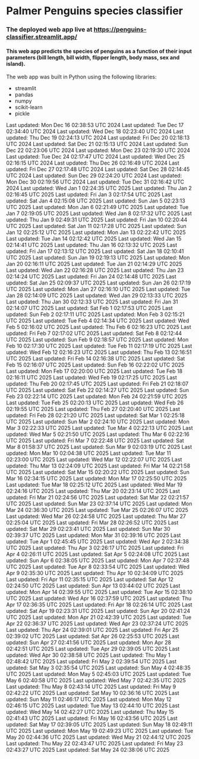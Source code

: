 # Palmer Penguins species classifier
### The deployed web app live at https://penguins-classifier.streamlit.app/
#### This web app predicts the species of penguins as a function of their input parameters (bill length, bill width, flipper length, body mass, sex and island).
The web app was built in Python using the following libraries:<br>
- streamlit
- pandas
- numpy
- scikit-learn
- pickle


Last updated: Mon Dec 16 02:38:53 UTC 2024
Last updated: Tue Dec 17 02:34:40 UTC 2024
Last updated: Wed Dec 18 02:23:40 UTC 2024
Last updated: Thu Dec 19 02:24:13 UTC 2024
Last updated: Fri Dec 20 02:18:13 UTC 2024
Last updated: Sat Dec 21 02:15:13 UTC 2024
Last updated: Sun Dec 22 02:23:06 UTC 2024
Last updated: Mon Dec 23 02:19:30 UTC 2024
Last updated: Tue Dec 24 02:17:47 UTC 2024
Last updated: Wed Dec 25 02:16:15 UTC 2024
Last updated: Thu Dec 26 02:16:49 UTC 2024
Last updated: Fri Dec 27 02:17:48 UTC 2024
Last updated: Sat Dec 28 02:14:45 UTC 2024
Last updated: Sun Dec 29 02:24:20 UTC 2024
Last updated: Mon Dec 30 02:19:56 UTC 2024
Last updated: Tue Dec 31 02:16:42 UTC 2024
Last updated: Wed Jan  1 02:24:35 UTC 2025
Last updated: Thu Jan  2 02:16:45 UTC 2025
Last updated: Fri Jan  3 02:17:54 UTC 2025
Last updated: Sat Jan  4 02:15:08 UTC 2025
Last updated: Sun Jan  5 02:23:13 UTC 2025
Last updated: Mon Jan  6 02:21:49 UTC 2025
Last updated: Tue Jan  7 02:19:05 UTC 2025
Last updated: Wed Jan  8 02:17:32 UTC 2025
Last updated: Thu Jan  9 02:49:31 UTC 2025
Last updated: Fri Jan 10 02:20:44 UTC 2025
Last updated: Sat Jan 11 02:17:28 UTC 2025
Last updated: Sun Jan 12 02:25:12 UTC 2025
Last updated: Mon Jan 13 02:22:42 UTC 2025
Last updated: Tue Jan 14 02:12:42 UTC 2025
Last updated: Wed Jan 15 02:14:41 UTC 2025
Last updated: Thu Jan 16 02:13:32 UTC 2025
Last updated: Fri Jan 17 02:13:12 UTC 2025
Last updated: Sat Jan 18 02:10:41 UTC 2025
Last updated: Sun Jan 19 02:19:13 UTC 2025
Last updated: Mon Jan 20 02:16:11 UTC 2025
Last updated: Tue Jan 21 02:14:29 UTC 2025
Last updated: Wed Jan 22 02:16:28 UTC 2025
Last updated: Thu Jan 23 02:14:24 UTC 2025
Last updated: Fri Jan 24 02:14:48 UTC 2025
Last updated: Sat Jan 25 02:09:37 UTC 2025
Last updated: Sun Jan 26 02:17:19 UTC 2025
Last updated: Mon Jan 27 02:16:10 UTC 2025
Last updated: Tue Jan 28 02:14:09 UTC 2025
Last updated: Wed Jan 29 02:13:33 UTC 2025
Last updated: Thu Jan 30 02:12:33 UTC 2025
Last updated: Fri Jan 31 02:14:07 UTC 2025
Last updated: Sat Feb  1 02:17:53 UTC 2025
Last updated: Sun Feb  2 02:17:11 UTC 2025
Last updated: Mon Feb  3 02:15:21 UTC 2025
Last updated: Tue Feb  4 02:14:34 UTC 2025
Last updated: Wed Feb  5 02:16:02 UTC 2025
Last updated: Thu Feb  6 02:16:23 UTC 2025
Last updated: Fri Feb  7 02:17:02 UTC 2025
Last updated: Sat Feb  8 02:12:44 UTC 2025
Last updated: Sun Feb  9 02:18:57 UTC 2025
Last updated: Mon Feb 10 02:17:30 UTC 2025
Last updated: Tue Feb 11 02:17:19 UTC 2025
Last updated: Wed Feb 12 02:16:23 UTC 2025
Last updated: Thu Feb 13 02:16:51 UTC 2025
Last updated: Fri Feb 14 02:16:38 UTC 2025
Last updated: Sat Feb 15 02:16:07 UTC 2025
Last updated: Sun Feb 16 02:22:02 UTC 2025
Last updated: Mon Feb 17 02:20:00 UTC 2025
Last updated: Tue Feb 18 02:16:11 UTC 2025
Last updated: Wed Feb 19 02:17:25 UTC 2025
Last updated: Thu Feb 20 02:17:45 UTC 2025
Last updated: Fri Feb 21 02:18:07 UTC 2025
Last updated: Sat Feb 22 02:14:27 UTC 2025
Last updated: Sun Feb 23 02:22:14 UTC 2025
Last updated: Mon Feb 24 02:21:59 UTC 2025
Last updated: Tue Feb 25 02:20:13 UTC 2025
Last updated: Wed Feb 26 02:19:55 UTC 2025
Last updated: Thu Feb 27 02:20:40 UTC 2025
Last updated: Fri Feb 28 02:21:20 UTC 2025
Last updated: Sat Mar  1 02:25:18 UTC 2025
Last updated: Sun Mar  2 02:24:10 UTC 2025
Last updated: Mon Mar  3 02:22:33 UTC 2025
Last updated: Tue Mar  4 02:22:13 UTC 2025
Last updated: Wed Mar  5 02:21:50 UTC 2025
Last updated: Thu Mar  6 02:22:16 UTC 2025
Last updated: Fri Mar  7 02:22:48 UTC 2025
Last updated: Sat Mar  8 01:58:37 UTC 2025
Last updated: Sun Mar  9 02:03:19 UTC 2025
Last updated: Mon Mar 10 02:04:38 UTC 2025
Last updated: Tue Mar 11 02:23:00 UTC 2025
Last updated: Wed Mar 12 02:22:07 UTC 2025
Last updated: Thu Mar 13 02:24:09 UTC 2025
Last updated: Fri Mar 14 02:21:58 UTC 2025
Last updated: Sat Mar 15 02:20:22 UTC 2025
Last updated: Sun Mar 16 02:34:15 UTC 2025
Last updated: Mon Mar 17 02:25:50 UTC 2025
Last updated: Tue Mar 18 02:25:12 UTC 2025
Last updated: Wed Mar 19 02:24:16 UTC 2025
Last updated: Thu Mar 20 02:23:14 UTC 2025
Last updated: Fri Mar 21 02:24:56 UTC 2025
Last updated: Sat Mar 22 02:21:57 UTC 2025
Last updated: Sun Mar 23 02:37:14 UTC 2025
Last updated: Mon Mar 24 02:36:30 UTC 2025
Last updated: Tue Mar 25 02:26:07 UTC 2025
Last updated: Wed Mar 26 02:24:58 UTC 2025
Last updated: Thu Mar 27 02:25:04 UTC 2025
Last updated: Fri Mar 28 02:26:52 UTC 2025
Last updated: Sat Mar 29 02:23:41 UTC 2025
Last updated: Sun Mar 30 02:39:37 UTC 2025
Last updated: Mon Mar 31 02:39:16 UTC 2025
Last updated: Tue Apr  1 02:45:45 UTC 2025
Last updated: Wed Apr  2 02:34:38 UTC 2025
Last updated: Thu Apr  3 02:26:17 UTC 2025
Last updated: Fri Apr  4 02:26:11 UTC 2025
Last updated: Sat Apr  5 02:24:08 UTC 2025
Last updated: Sun Apr  6 02:38:05 UTC 2025
Last updated: Mon Apr  7 02:37:48 UTC 2025
Last updated: Tue Apr  8 02:33:54 UTC 2025
Last updated: Wed Apr  9 02:35:30 UTC 2025
Last updated: Thu Apr 10 02:34:09 UTC 2025
Last updated: Fri Apr 11 02:35:15 UTC 2025
Last updated: Sat Apr 12 02:24:50 UTC 2025
Last updated: Sun Apr 13 03:44:02 UTC 2025
Last updated: Mon Apr 14 02:39:55 UTC 2025
Last updated: Tue Apr 15 02:38:10 UTC 2025
Last updated: Wed Apr 16 02:37:59 UTC 2025
Last updated: Thu Apr 17 02:36:35 UTC 2025
Last updated: Fri Apr 18 02:26:14 UTC 2025
Last updated: Sat Apr 19 02:23:31 UTC 2025
Last updated: Sun Apr 20 02:41:24 UTC 2025
Last updated: Mon Apr 21 02:42:39 UTC 2025
Last updated: Tue Apr 22 02:36:37 UTC 2025
Last updated: Wed Apr 23 02:37:24 UTC 2025
Last updated: Thu Apr 24 02:39:01 UTC 2025
Last updated: Fri Apr 25 02:39:02 UTC 2025
Last updated: Sat Apr 26 02:25:53 UTC 2025
Last updated: Sun Apr 27 02:41:56 UTC 2025
Last updated: Mon Apr 28 02:42:51 UTC 2025
Last updated: Tue Apr 29 02:39:05 UTC 2025
Last updated: Wed Apr 30 02:38:58 UTC 2025
Last updated: Thu May  1 02:48:42 UTC 2025
Last updated: Fri May  2 02:39:54 UTC 2025
Last updated: Sat May  3 02:35:54 UTC 2025
Last updated: Sun May  4 02:48:35 UTC 2025
Last updated: Mon May  5 02:45:03 UTC 2025
Last updated: Tue May  6 02:40:58 UTC 2025
Last updated: Wed May  7 02:42:35 UTC 2025
Last updated: Thu May  8 02:43:14 UTC 2025
Last updated: Fri May  9 02:42:22 UTC 2025
Last updated: Sat May 10 02:36:16 UTC 2025
Last updated: Sun May 11 02:46:17 UTC 2025
Last updated: Mon May 12 02:46:15 UTC 2025
Last updated: Tue May 13 02:44:10 UTC 2025
Last updated: Wed May 14 02:42:27 UTC 2025
Last updated: Thu May 15 02:41:43 UTC 2025
Last updated: Fri May 16 02:43:56 UTC 2025
Last updated: Sat May 17 02:39:05 UTC 2025
Last updated: Sun May 18 02:49:11 UTC 2025
Last updated: Mon May 19 02:49:23 UTC 2025
Last updated: Tue May 20 02:44:36 UTC 2025
Last updated: Wed May 21 02:44:12 UTC 2025
Last updated: Thu May 22 02:43:47 UTC 2025
Last updated: Fri May 23 02:43:27 UTC 2025
Last updated: Sat May 24 02:38:06 UTC 2025
